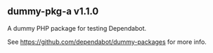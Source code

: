 ## dummy-pkg-a v1.1.0

A dummy PHP package for testing Dependabot.

See https://github.com/dependabot/dummy-packages for more info.
